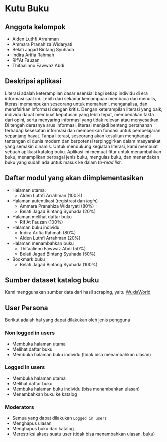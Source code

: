 # Kutu Buku
## Anggota kelompok
- Alden Luthfi Arrahman
- Ammara Pranahiza Widaryati
- Belati Jagad Bintang Syuhada
- Indira Arifia Rahmah
- Rif'At Fauzan
- Thifaalinno Fawwaz Abdi

## Deskripsi aplikasi
Literasi adalah keterampilan dasar esensial bagi setiap individu di era informasi saat ini. Lebih dari sekadar kemampuan membaca dan menulis, literasi memampukan seseorang untuk memahami, menganalisa, dan menafsirkan informasi dengan kritis. Dengan keterampilan literasi yang baik, individu dapat membuat keputusan yang lebih tepat, membedakan fakta dari opini, serta menyaring informasi yang tidak relevan atau menyesatkan. Di tengah derasnya arus informasi, literasi menjadi benteng pertahanan terhadap kesesatan informasi dan memberikan fondasi untuk pembelajaran sepanjang hayat. Tanpa literasi, seseorang akan kesulitan menghadapi tantangan di dunia modern dan berpotensi terpinggirkan dalam masyarakat yang semakin dinamis. Untuk mendukung kegiatan literasi, kami membuat sebuah aplikasi katalog buku. Aplikasi ini memuat fitur untuk menambahkan buku, menampilkan berbagai jenis buku, mengulas buku, dan menandakan buku yang sudah ada untuk masuk ke dalam *to-read list*. 

## Daftar modul yang akan diimplementasikan
- Halaman utama:
  - Alden Luthfi Arrahman (100%)
- Halaman autentikasi (registrasi dan *login*)
  - Ammara Pranahiza Widaryati (80%)
  - Belati Jagad Bintang Syuhada (20%)
- Halaman melihat daftar buku
  - Rif'At Fauzan (100%)
- Halaman buku individu
  - Indira Arifia Rahmah (80%)
  - Alden Luthfi Arrahman (20%)
- Halaman menambahkan buku
  - Thifaalinno Fawwaz Abdi (50%)
  - Belati Jagad Bintang Syuhada (50%)
- Bookmark buku
  - Belati Jagad Bintang Syuhada (100%)

## Sumber dataset katalog buku
Kami menggunakan sumber data dari hasil scraping, yaitu [WuxiaWorld](https://wuxiaworld.com)

## User Persona
Berikut adalah hal yang dapat dilakukan oleh jenis pengguna
### Non logged in users
- Membuka halaman utama
- Melihat daftar buku
- Membuka halaman buku individu (tidak bisa menambahkan ulasan)
### Logged in users
- Membuka halaman utama
- Melihat daftar buku
- Membuka halaman buku individu (bisa menambahkan ulasan)
- Menambahkan buku ke katalog
### Moderators
- Semua yang dapat dilakukan `Logged in users`
- Menghapus ulasan
- Menghapus buku dari katalog
- Merestriksi akses suatu user (tidak bisa menambahkan ulasan, buku)
